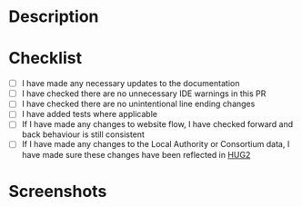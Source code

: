﻿<!--
Add the ticket number below and uncomment
[Link to Jira ticket](https://beisdigital.atlassian.net/browse/PC-####)
-->

# Description

 <!-- Add a brief description of the change(s) you have made --> 

# Checklist

- [ ] I have made any necessary updates to the documentation
- [ ] I have checked there are no unnecessary IDE warnings in this PR
- [ ] I have checked there are no unintentional line ending changes
- [ ] I have added tests where applicable
- [ ] If I have made any changes to website flow, I have checked forward and back behaviour is still consistent
- [ ] If I have made any changes to the Local Authority or Consortium data, I have made sure these changes have been reflected in [HUG2](https://github.com/UKGovernmentBEIS/desnz-home-energy-retrofit-beta)

# Screenshots

 <!-- Add any screenshots of your changes, if applicable --> 
